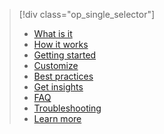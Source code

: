 > [!div class="op_single_selector"]
> * [What is it](../articles/active-directory/active-directory-passwords.md)
> * [How it works](../articles/active-directory/active-directory-passwords-how-it-works.md)
> * [Getting started](../articles/active-directory/active-directory-passwords-getting-started.md)
> * [Customize](../articles/active-directory/active-directory-passwords-customize.md)
> * [Best practices](../articles/active-directory/active-directory-passwords-best-practices.md)
> * [Get insights](../articles/active-directory/active-directory-passwords-get-insights.md)
> * [FAQ](../articles/active-directory/active-directory-passwords-faq.md)
> * [Troubleshooting](../articles/active-directory/active-directory-passwords-troubleshoot.md)
> * [Learn more](../articles/active-directory/active-directory-passwords-learn-more.md)
> 
> 

<!---HONumber=Oct15_HO3-->